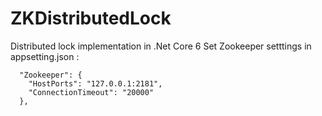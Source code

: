 # ZKDistributedLock
Distributed lock implementation in .Net Core 6
Set Zookeeper setttings in appsetting.json :
```
  "Zookeeper": {
    "HostPorts": "127.0.0.1:2181",
    "ConnectionTimeout": "20000"
  },
```
